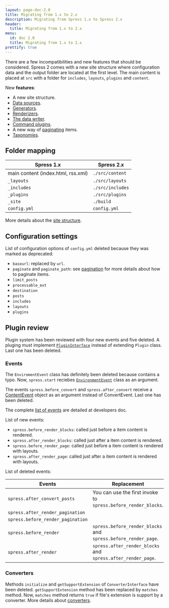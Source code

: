 ```yaml
---
layout: page-doc-2.0
title: Migrating from 1.x to 2.x
description: Migrating from Spress 1.x to Spress 2.x
header:
  title: Migrating from 1.x to 2.x
menu:
  id: doc 2.0
  title: Migrating from 1.x to 2.x
prettify: true
---
```

There are a few incompatibilities and new features that should be considered. Spress 2 comes with a new site structure where 
configuration data and the output folder are located at the first level. The main content is placed at `src` with a folder for 
`includes`, `layouts`, `plugins` and `content`.

New **features**:

* A new site structure.
* [Data sources](/docs/developers/data-sources).
* [Generators](/docs/developers/generators).
* [Renderizers](/docs/developers/renderizer).
* [The data writer](/docs/developers/data-writer).
* [Command plugins](/docs/developers/command-plugins).
* A new way of [paginating](/docs/pagination) items.
* [Taxonomies](/docs/taxonomies).

## Folder mapping

Spress 1.x                         | Spress 2.x
-----------------------------------|--------------
main content (index.html, rss.xml) | `./src/content`
`_layouts`                         | `./src/layouts`
`_includes`                        | `./src/includes`
`_plugins`                         | `./src/plugins`
`_site`                            | `./build`
`config.yml`                       | `config.yml`

More details about the [site structure](/docs/how-it-works/#site-structure).

## Configuration settings

List of configuration options of `config.yml` deleted because they was marked as deprecated:

* `baseurl`: replaced by `url`.
* `paginate` and `paginate_path`: see [pagination](/docs/pagination) for more details about how to paginate items.
* `limit_posts`
* `processable_ext`
* `destination`
* `posts`
* `includes`
* `layouts`
* `plugins`

## Plugin review

Plugin system has been reviewed with four new events and five deleted. A pluging must implement
[`PluginInterface`](https://github.com/spress/Spress/blob/master/src/Core/Plugin/PluginInterface.php)
instead of extending `Plugin` class. Last one has been deleted.

### Events

The `EnviromentEvent` class has definitely been deleted because contains a typo. Now, `spress.start`
reciebes [`EnvironmentEvent`](/docs/developers/#environmentevent) class as an argument.

The events `spress.before_convert` and `spress.after_convert` receive a
[ContentEvent](/docs/developers/#contentevent) object as an argument instead of ConvertEvent.
Last one has been deleted.

The complete [list of events](/docs/developers/events-list) are detailed at developers doc.

List of new events:

* `spress.before_render_blocks`: called just before a item content is rendered.
* `spress.after_render_blocks`: called just after a item content is rendered.
* `spress.before_render_page`: called just before a item content is rendered with layouts.
* `spress.after_render_page`: called just after a item content is rendered with layouts.

List of deleted events:

Events                            | Replacement
----------------------------------|------------
`spress.after_convert_posts`      | You can use the first invoke to `spress.before_render_blocks`.
`spress.after_render_pagination`  |
`spress.before_render_pagination` |
`spress.before_render`            | `spress.before_render_blocks` and `spress.before_render_page`.
`spress.after_render`             | `spress.after_render_blocks` and `spress.after_render_page`.

### Converters

Methods `initialize` and `getSupportExtension` of `ConverterInterface` have been deleted. `getSupportExtension`
method has been replaced by `matches` method. Now, `matches` method returns `true` if file's extension is support
by a converter. More details about [converters](/docs/developers/converters).
